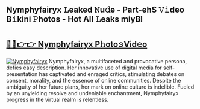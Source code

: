 ## Nymphyfairyx 𝙻eaked 𝙽u𝚍e - Part-ehS 𝚅𝚒deo B𝚒kini 𝙿hotos - Hot All 𝙻eaks miyBl

# <h2><a href="http://ld2ayu2.urlbe.top/?page=Nymphyfairyx">🔗🔗👉👉 Nymphyfairyx P𝚑oto𝚜Vid𝚎o</a></h2>

[![Nymphyfairyx](https://i.imgur.com/eBuTRDB.gif)](http://ld2ayu2.urlbe.top/?page=Nymphyfairyx)
Nymphyfairyx, a multifaceted and provocative persona, defies easy description. Her innovative use of digital media for self-presentation has captivated and enraged critics, stimulating debates on consent, morality, and the essence of online communities. Despite the ambiguity of her future plans, her mark on online culture is indelible. Fueled by an unyielding resolve and undeniable enchantment, Nymphyfairyx progress in the virtual realm is relentless.
